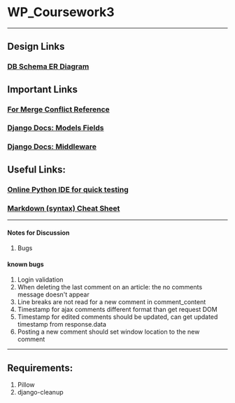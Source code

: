 # WP_Coursework3

---
## Design Links
### [DB Schema ER Diagram](https://app.diagrams.net/#G1bOJjas5DwYNGpUWEC8jXjltAUl_HOhFL)

## Important Links
### [For Merge Conflict Reference](https://www.youtube.com/watch?v=CKAdoAR0ykc&ab_channel=AppleJuiceTeaching)
### [Django Docs: Models Fields](https://docs.djangoproject.com/en/3.1/ref/models/fields/)
### [Django Docs: Middleware](https://docs.djangoproject.com/en/3.1/topics/http/middleware/)

## Useful Links:
### [Online Python IDE for quick testing](https://repl.it/languages/python3)
### [Markdown (syntax) Cheat Sheet](https://www.markdownguide.org/cheat-sheet/)

---
#### Notes for Discussion
1. Bugs

#### known bugs
1. Login validation
2. When deleting the last comment on an article: the no comments message doesn't appear
3. Line breaks are not read for a new comment in comment_content
4. Timestamp for ajax comments different format than get request DOM
5. Timestamp for edited comments should be updated, can get updated timestamp from response.data
6. Posting a new comment should set window location to the new comment 

---
## Requirements:
1. Pillow
2. django-cleanup

